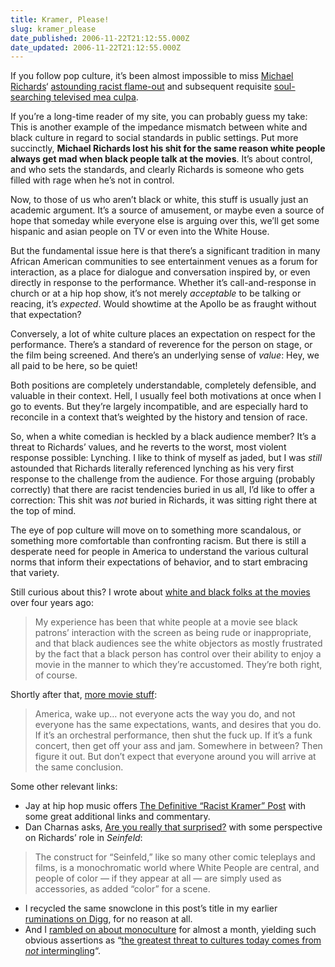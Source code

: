```yaml
---
title: Kramer, Please!
slug: kramer_please
date_published: 2006-11-22T21:12:55.000Z
date_updated: 2006-11-22T21:12:55.000Z
---
```


If you follow pop culture, it’s been almost impossible to miss [Michael Richards](http://en.wikipedia.org/wiki/Michael_Richards)‘ [astounding racist flame-out](http://blogs.usatoday.com/ondeadline/2006/11/michael_richard.html) and subsequent requisite [soul-searching televised mea culpa](http://blogs.usatoday.com/ondeadline/2006/11/watch_for_yours.html).

If you’re a long-time reader of my site, you can probably guess my take: This is another example of the impedance mismatch between white and black culture in regard to social standards in public settings. Put more succinctly, **Michael Richards lost his shit for the same reason white people always get mad when black people talk at the movies**. It’s about control, and who sets the standards, and clearly Richards is someone who gets filled with rage when he’s not in control.

Now, to those of us who aren’t black or white, this stuff is usually just an academic argument. It’s a source of amusement, or maybe even a source of hope that someday while everyone else is arguing over this, we’ll get some hispanic and asian people on TV or even into the White House.

But the fundamental issue here is that there’s a significant tradition in many African American communities to see entertainment venues as a forum for interaction, as a place for dialogue and conversation inspired by, or even directly in response to the performance. Whether it’s call-and-response in church or at a hip hop show, it’s not merely *acceptable* to be talking or reacing, it’s *expected*. Would showtime at the Apollo be as fraught without that expectation?

Conversely, a lot of white culture places an expectation on respect for the performance. There’s a standard of reverence for the person on stage, or the film being screened. And there’s an underlying sense of *value*: Hey, we all paid to be here, so be quiet!

Both positions are completely understandable, completely defensible, and valuable in their context. Hell, I usually feel both motivations at once when I go to events. But they’re largely incompatible, and are especially hard to reconcile in a context that’s weighted by the history and tension of race.

So, when a white comedian is heckled by a black audience member? It’s a threat to Richards’ values, and he reverts to the worst, most violent response possible: Lynching. I like to think of myself as jaded, but I was *still* astounded that Richards literally referenced lynching as his very first response to the challenge from the audience. For those arguing (probably correctly) that there are racist tendencies buried in us all, I’d like to offer a correction: This shit was *not* buried in Richards, it was sitting right there at the top of mind.

The eye of pop culture will move on to something more scandalous, or something more comfortable than confronting racism. But there is still a desperate need for people in America to understand the various cultural norms that inform their expectations of behavior, and to start embracing that variety.

Still curious about this? I wrote about [white and black folks at the movies](http://www.dashes.com/anil/2002/06/23/white_and_black) over four years ago:

> My experience has been that white people at a movie see black patrons’ interaction with the screen as being rude or inappropriate, and that black audiences see the white objectors as mostly frustrated by the fact that a black person has control over their ability to enjoy a movie in the manner to which they’re accustomed. They’re both right, of course.

Shortly after that, [more movie stuff](http://www.dashes.com/anil/2002/06/24/more_movie_stuf):

> America, wake up… not everyone acts the way you do, and not everyone has the same expectations, wants, and desires that you do. If it’s an orchestral performance, then shut the fuck up. If it’s a funk concert, then get off your ass and jam. Somewhere in between? Then figure it out. But don’t expect that everyone around you will arrive at the same conclusion.

Some other relevant links:

- Jay at hip hop music offers [The Definitive “Racist Kramer” Post](http://www.hiphopmusic.com/archives/002150.html) with some great additional links and commentary.
- Dan Charnas asks, [Are you really that surprised?](http://www.dancharnas.com/2006/11/are-you-really-that-surprised.html) with some perspective on Richards’ role in *Seinfeld*:

> The construct for “Seinfeld,” like so many other comic teleplays and films, is a monochromatic world where White People are central, and people of color — if they appear at all — are simply used as accessories, as added “color” for a scene.

- I recycled the same snowclone in this post’s title in my earlier [ruminations on Digg](http://www.dashes.com/anil/2006/07/26/digga_please), for no reason at all.
- And I [rambled on about monoculture](http://www.dashes.com/admin/mt/mt-search.cgi?tag=monoculture&amp;blog_id=1) for almost a month, yielding such obvious assertions as “[the greatest threat to cultures today comes from *not* intermingling](http://www.dashes.com/anil/2006/10/16/life_or_death_f)“.
